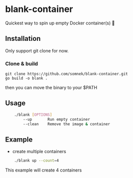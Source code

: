 # blank-container

Quickest way to spin up empty Docker container(s) 🧩

## Installation

Only support git clone for now.

### Clone & build

```
git clone https://github.com/somnek/blank-container.git
go build -o blank .
```

then you can move the binary to your $PATH

## Usage

```bash
    ./blank [OPTIONS]
        --up       Run empty container
        --clean    Remove the image & container
```

## Example

- create multiple containers

```bash
    ./blank up --count=4
```

This example will create 4 containers
